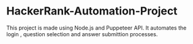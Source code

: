 # HackerRank-Automation-Project
This project is made using Node.js and Puppeteer API.
It automates the login , question selection and answer submittion processes.
